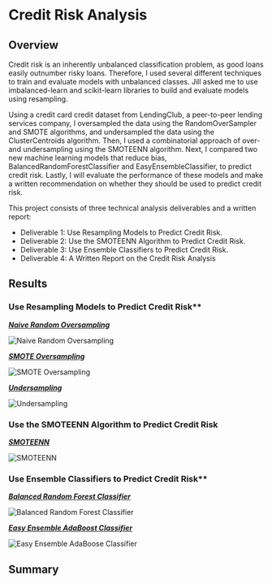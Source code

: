 # Credit Risk Analysis

## Overview

Credit risk is an inherently unbalanced classification problem, as good loans easily outnumber risky loans. Therefore, I used several different techniques to train and evaluate models with unbalanced classes. Jill asked me to use imbalanced-learn and scikit-learn libraries to build and evaluate models using resampling.

Using a credit card credit dataset from LendingClub, a peer-to-peer lending services company, I oversampled the data using the RandomOverSampler and SMOTE algorithms, and undersampled the data using the ClusterCentroids algorithm. Then, I used a combinatorial approach of over- and undersampling using the SMOTEENN algorithm. Next, I compared two new machine learning models that reduce bias, BalancedRandomForestClassifier and EasyEnsembleClassifier, to predict credit risk. Lastly, I will evaluate the performance of these models and make a written recommendation on whether they should be used to predict credit risk.

This project consists of three technical analysis deliverables and a written report:

- Deliverable 1: Use Resampling Models to Predict Credit Risk.
- Deliverable 2: Use the SMOTEENN Algorithm to Predict Credit Risk.
- Deliverable 3: Use Ensemble Classifiers to Predict Credit Risk.
- Deliverable 4: A Written Report on the Credit Risk Analysis 

## Results

### Use Resampling Models to Predict Credit Risk**

***<ins>Naive Random Oversampling</ins>***

![Naive Random Oversampling]()

***<ins>SMOTE Oversampling</ins>***

![SMOTE Oversampling]()

***<ins>Undersampling</ins>***

![Undersampling]()

### Use the SMOTEENN Algorithm to Predict Credit Risk

***<ins>SMOTEENN</ins>***

![SMOTEENN]()

### Use Ensemble Classifiers to Predict Credit Risk**

***<ins>Balanced Random Forest Classifier</ins>***

![Balanced Random Forest Classifier]()

***<ins>Easy Ensemble AdaBoost Classifier</ins>***

![Easy Ensemble AdaBoose Classifier]()

## Summary
